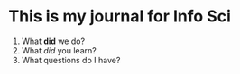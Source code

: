 # This is my journal for Info Sci

1. What **did** we do?
1. What *did* you learn?
1. What questions do I have?
